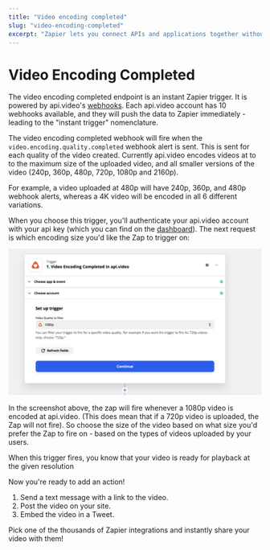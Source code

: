 ```yaml
---
title: "Video encoding completed"
slug: "video-encoding-completed"
excerpt: "Zapier lets you connect APIs and applications together without coding. The video encoding completed Zapier trigger fires when a video finishes encoding for each quality of video created."
---
```


Video Encoding Completed
========================

The video encoding completed endpoint is an instant Zapier trigger. It is powered by api.video's [webhooks](/reference/api/Webhooks#list-all-webhooks). Each api.video account has 10 webhooks available, and they will push the data to Zapier immediately - leading to the "instant trigger" nomenclature.

The video encoding completed webhook will fire when the `video.encoding.quality.completed` webhook alert is sent. This is sent for each quality of the video created. Currently api.video encodes videos at to to the maximum size of the uploaded video, and all smaller versions of the video (240p, 360p, 480p, 720p, 1080p and 2160p).

For example, a video uploaded at 480p will have 240p, 360p, and 480p webhook alerts, whereas a 4K video will be encoded in all 6 different variations.

When you choose this trigger, you'll authenticate your api.video account with your api key (which you can find on the [dashboard](https://my.api.video)). The next request is which encoding size you'd like the Zap to trigger on:

![Imported image](/_assets/Screenshot%202021-10-22%20at%2021.41.52.png)

In the screenshot above, the zap will fire whenever a 1080p video is encoded at api.video. (This does mean that if a 720p video is uploaded, the Zap will not fire). So choose the size of the video based on what size you'd prefer the Zap to fire on - based on the types of videos uploaded by your users.

When this trigger fires, you know that your video is ready for playback at the given resolution

Now you're ready to add an action!

1. Send a text message with a link to the video.
2. Post the video on your site.
3. Embed the video in a Tweet.

Pick one of the thousands of Zapier integrations and instantly share your video with them!
